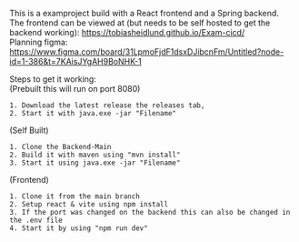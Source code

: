 This is a examproject build with a React frontend and a Spring backend. <br>
The frontend can be viewed at (but needs to be self hosted to get the backend working): 
https://tobiasheidlund.github.io/Exam-cicd/
<br>Planning figma: https://www.figma.com/board/31LpmoFjdF1dsxDJibcnFm/Untitled?node-id=1-386&t=7KAisJYgAH9BoNHK-1

Steps to get it working:<br>
(Prebuilt this will run on port 8080)
```
1. Download the latest release the releases tab,
2. Start it with java.exe -jar "Filename"
```
  
(Self Built)
```
1. Clone the Backend-Main
2. Build it with maven using "mvn install"
3. Start it using java.exe -jar "Filename"
```
(Frontend)
```
1. Clone it from the main branch
2. Setup react & vite using npm install
3. If the port was changed on the backend this can also be changed in the .env file
4. Start it by using "npm run dev"
```

